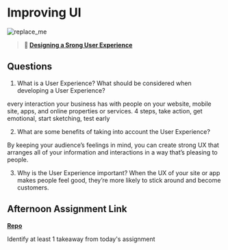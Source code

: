 # Improving UI

![replace_me](https://codeworks.blob.core.windows.net/public/assets/img/illustrations/placeholder.svg)

> **📖 [Designing a Srong User Experience](https://codeworksacademy.com/fs-student-guide/resources/wk7/03-Creating-Good-UX)**

## Questions

1. What is a User Experience? What should be considered when developing a User Experience?

 every interaction your business has with people on your website, mobile site, apps, and online properties or services.  4 steps, take action, get emotional, start sketching, test early

2. What are some benefits of taking into account the User Experience?

By keeping your audience’s feelings in mind, you can create strong UX that arranges all of your information and interactions in a way that’s pleasing to people.

3. Why is the User Experience important?
 When the UX of your site or app makes people feel good, they’re more likely to stick around and become customers.

## Afternoon Assignment Link

**[Repo](https://github.com/AndrewLaRue/<ASSIGNMENT_REPO>)**

Identify at least 1 takeaway from today's assignment
